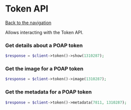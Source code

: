 # Token API

[Back to the navigation](README.md)

Allows interacting with the Token API.

### Get details about a POAP token

```php
$response = $client->token()->show(1310287);
```

### Get the image for a POAP token

```php
$response = $client->token()->image(1310287);
```

### Get the metadata for a POAP token

```php
$response = $client->token()->metadata(7811, 1310287);
```
